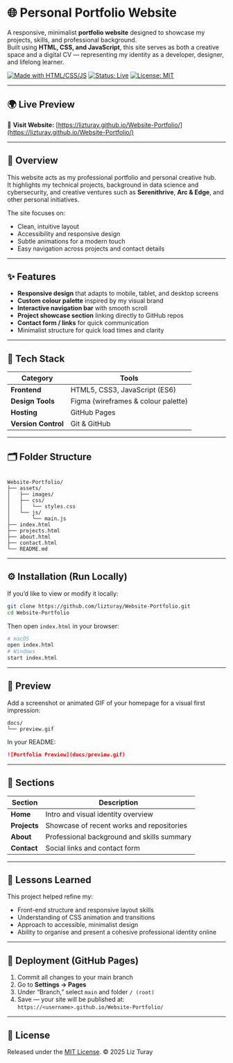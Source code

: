 # 🌐 Personal Portfolio Website

A responsive, minimalist **portfolio website** designed to showcase my projects, skills, and professional background.  
Built using **HTML, CSS, and JavaScript**, this site serves as both a creative space and a digital CV — representing my identity as a developer, designer, and lifelong learner.

[![Made with HTML/CSS/JS](https://img.shields.io/badge/Made%20with-HTML%20%7C%20CSS%20%7C%20JavaScript-blue.svg)](#)
[![Status: Live](https://img.shields.io/badge/Status-Live-brightgreen.svg)](#)
[![License: MIT](https://img.shields.io/badge/License-MIT-lightgrey.svg)](LICENSE)

---

## 🌍 Live Preview
🔗 **Visit Website:** [https://lizturay.github.io/Website-Portfolio/](https://lizturay.github.io/Website-Portfolio/)  

---

## 🧠 Overview
This website acts as my professional portfolio and personal creative hub.  
It highlights my technical projects, background in data science and cybersecurity, and creative ventures such as **Serenithrive**, **Arc & Edge**, and other personal initiatives.

The site focuses on:
- Clean, intuitive layout  
- Accessibility and responsive design  
- Subtle animations for a modern touch  
- Easy navigation across projects and contact details  

---

## ✨ Features
- **Responsive design** that adapts to mobile, tablet, and desktop screens  
- **Custom colour palette** inspired by my visual brand  
- **Interactive navigation bar** with smooth scroll  
- **Project showcase section** linking directly to GitHub repos  
- **Contact form / links** for quick communication  
- Minimalist structure for quick load times and clarity  

---

## 🧰 Tech Stack
| Category | Tools |
|-----------|-------|
| **Frontend** | HTML5, CSS3, JavaScript (ES6) |
| **Design Tools** | Figma (wireframes & colour palette) |
| **Hosting** | GitHub Pages |
| **Version Control** | Git & GitHub |

---

## 🗂️ Folder Structure
```

Website-Portfolio/
├── assets/
│   ├── images/
│   ├── css/
│   │   └── styles.css
│   └── js/
│       └── main.js
├── index.html
├── projects.html
├── about.html
├── contact.html
└── README.md

````

---

## ⚙️ Installation (Run Locally)
If you’d like to view or modify it locally:

```bash
git clone https://github.com/lizturay/Website-Portfolio.git
cd Website-Portfolio
````

Then open `index.html` in your browser:

```bash
# macOS
open index.html
# Windows
start index.html
```

---

## 📸 Preview

Add a screenshot or animated GIF of your homepage for a visual first impression:

```
docs/
└── preview.gif
```

In your README:

```markdown
![Portfolio Preview](docs/preview.gif)
```

---

## 🧭 Sections

| Section      | Description                                |
| ------------ | ------------------------------------------ |
| **Home**     | Intro and visual identity overview         |
| **Projects** | Showcase of recent works and repositories  |
| **About**    | Professional background and skills summary |
| **Contact**  | Social links and contact form              |

---

## 🧠 Lessons Learned

This project helped refine my:

* Front-end structure and responsive layout skills
* Understanding of CSS animation and transitions
* Approach to accessible, minimalist design
* Ability to organise and present a cohesive professional identity online

---

## 🚀 Deployment (GitHub Pages)

1. Commit all changes to your main branch
2. Go to **Settings → Pages**
3. Under “Branch,” select `main` and folder `/ (root)`
4. Save — your site will be published at:
   `https://<username>.github.io/Website-Portfolio/`

---

## 📜 License

Released under the [MIT License](LICENSE).
© 2025 Liz Turay
